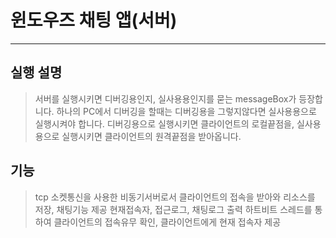 # 윈도우즈 채팅 앱(서버)
---
## 실행 설명
> 서버를 실행시키면 디버깅용인지, 실사용용인지를 묻는 messageBox가 등장합니다.
> 하나의 PC에서 디버깅을 할때는 디버깅용을 그렇지않다면 실사용용으로 실행시켜야 합니다.
> 디버깅용으로 실행시키면 클라이언트의 로컬끝점을, 실사용용으로 실행시키면 클라이언트의 원격끝점을 받아옵니다.

## 기능
> tcp 소켓통신을 사용한 비동기서버로서 클라이언트의 접속을 받아와 리소스를 저장, 채팅기능 제공
> 현재접속자, 접근로그, 채팅로그 출력
> 하트비트 스레드를 통하여 클라이언트의 접속유무 확인, 클라이언트에게 현재 접속자 제공
